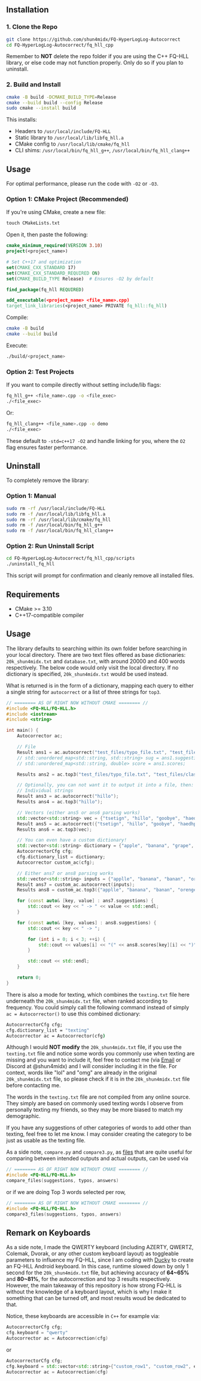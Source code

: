 ## Installation
### 1. Clone the Repo

```bash
git clone https://github.com/shun4midx/FQ-HyperLogLog-Autocorrect
cd FQ-HyperLogLog-Autocorrect/fq_hll_cpp
```

Remember to **NOT** delete the repo folder if you are using the C++ FQ-HLL library, or else code may not function properly. Only do so if you plan to uninstall.

### 2. Build and Install

```bash
cmake -B build -DCMAKE_BUILD_TYPE=Release
cmake --build build --config Release
sudo cmake --install build
```

This installs:

* Headers to `/usr/local/include/FQ-HLL`
* Static library to `/usr/local/lib/libfq_hll.a`
* CMake config to `/usr/local/lib/cmake/fq_hll`
* CLI shims: `/usr/local/bin/fq_hll_g++`, `/usr/local/bin/fq_hll_clang++`

## Usage

For optimal performance, please run the code with `-O2` or `-O3`.

### Option 1: CMake Project (Recommended)

If you're using CMake, create a new file:
```cmd
touch CMakeLists.txt
```

Open it, then paste the following:

```cmake
cmake_minimum_required(VERSION 3.10)
project(<project_name>)

# Set C++17 and optimization
set(CMAKE_CXX_STANDARD 17)
set(CMAKE_CXX_STANDARD_REQUIRED ON)
set(CMAKE_BUILD_TYPE Release)  # Ensures -O2 by default

find_package(fq_hll REQUIRED)

add_executable(<project_name> <file_name>.cpp)
target_link_libraries(<project_name> PRIVATE fq_hll::fq_hll)
```

Compile:

```bash
cmake -B build
cmake --build build
```

Execute:
```bash
./build/<project_name>
```

### Option 2: Test Projects

If you want to compile directly without setting include/lib flags:

```bash
fq_hll_g++ <file_name>.cpp -o <file_exec>
./<file_exec>
```

Or:

```bash
fq_hll_clang++ <file_name>.cpp -o demo
./<file_exec>
```

These default to `-std=c++17 -O2` and handle linking for you, where the `O2` flag ensures faster performance.


## Uninstall

To completely remove the library:

### Option 1: Manual

```bash
sudo rm -rf /usr/local/include/FQ-HLL
sudo rm -f /usr/local/lib/libfq_hll.a
sudo rm -rf /usr/local/lib/cmake/fq_hll
sudo rm -f /usr/local/bin/fq_hll_g++
sudo rm -f /usr/local/bin/fq_hll_clang++
```

### Option 2: Run Uninstall Script

```bash
cd FQ-HyperLogLog-Autocorrect/fq_hll_cpp/scripts
./uninstall_fq_hll
```

This script will prompt for confirmation and cleanly remove all installed files.

## Requirements
* CMake >= 3.10
* C++17-compatible compiler

## Usage
The library defaults to searching within its own folder before searching in your local directory. There are two text files offered as base dictionaries: `20k_shun4midx.txt` and `database.txt`, with around 20000 and 400 words respectively. The below code would only visit the local directory. If no dictionary is specified, `20k_shun4midx.txt` would be used instead.

What is returned is in the form of a dictionary, mapping each query to either a single string for `autocorrect` or a list of three strings for `top3`. 

```cpp
// ======== AS OF RIGHT NOW WITHOUT CMAKE ======== //
#include <FQ-HLL/FQ-HLL.h>
#include <iostream>
#include <string>

int main() {
    Autocorrector ac;

    // File
    Result ans1 = ac.autocorrect("test_files/typo_file.txt", "test_files/class_suggestions.txt");
    // std::unordered_map<std::string, std::string> sug = ans1.suggestions;
    // std::unordered_map<std::string, double> score = ans1.scores;

    Results ans2 = ac.top3("test_files/typo_file.txt", "test_files/class3_suggestions.txt");

    // Optionally, you can not want it to output it into a file, then:
    // Individual strings
    Result ans3 = ac.autocorrect("hillo");
    Results ans4 = ac.top3("hillo");

    // Vectors (either ans5 or ans6 parsing works)
    std::vector<std::string> vec = {"tsetign", "hillo", "goobye", "haedhpoesn"};
    Result ans5 = ac.autocorrect({"tsetign", "hillo", "goobye", "haedhpoesn"});
    Results ans6 = ac.top3(vec);

    // You can even have a custom dictionary!
    std::vector<std::string> dictionary = {"apple", "banana", "grape", "orange"};
    AutocorrectorCfg cfg;
    cfg.dictionary_list = dictionary;
    Autocorrector custom_ac(cfg);

    // Either ans7 or ans8 parsing works
    std::vector<std::string> inputs = {"applle", "banana", "banan", "orenge", "grap", "pineapple"};
    Result ans7 = custom_ac.autocorrect(inputs);
    Results ans8 = custom_ac.top3({"applle", "banana", "banan", "orenge", "grap", "pineapple"});

    for (const auto& [key, value] : ans7.suggestions) {
        std::cout << key << " -> " << value << std::endl;
    }

    for (const auto& [key, values] : ans8.suggestions) {
        std::cout << key << " -> ";

        for (int i = 0; i < 3; ++i) {
            std::cout << values[i] << "(" << ans8.scores[key][i] << ")" << " ";
        }

        std::cout << std::endl;
    }

    return 0;
}
```

There is also a mode for texting, which combines the `texting.txt` file here underneath the `20k_shun4midx.txt` file, when ranked according to frequency. You could simply call the following command instead of simply `ac = Autocorrector()` to use this combined dictionary:

```cmd
AutocorrectorCfg cfg;
cfg.dictionary_list = "texting"
Autocorrector ac = Autocorrector(cfg)
```

Although I would **NOT modify** the `20k_shun4midx.txt` file, if you use the `texting.txt` file and notice some words you commonly use when texting are missing and you want to include it, feel free to contact me (via [Email](mailto:shun4midx@gmail.com) or Discord at @shun4midx) and I will consider including it in the file. For context, words like "lol" and "omg" are already in the original `20k_shun4midx.txt` file, so please check if it is in the `20k_shun4midx.txt` file before contacting me.

The words in the `texting.txt` file are not compiled from any online source. They simply are based on commonly used texting words I observe from personally texting my friends, so they may be more biased to match my demographic. 

If you have any suggestions of other categories of words to add other than texting, feel free to let me know. I may consider creating the category to be just as usable as the texting file.

As a side note, `compare.py` and `compare3.py`, as [files](https://github.com/shun4midx/FQ-HyperLogLog-Autocorrect/tree/main/fq_hll_cpp/src/fq_hll) that are quite useful for comparing between intended outputs and actual outputs, can be used via 

```cpp
// ======== AS OF RIGHT NOW WITHOUT CMAKE ======== //
#include <FQ-HLL/FQ-HLL.h>
compare_files(suggestions, typos, answers)
```

or if we are doing Top 3 words selected per row,

```cpp
// ======== AS OF RIGHT NOW WITHOUT CMAKE ======== //
#include <FQ-HLL/FQ-HLL.h>
compare3_files(suggestions, typos, answers)
```

## Remark on Keyboards
As a side note, I made the QWERTY keyboard (including AZERTY, QWERTZ, Colemak, Dvorak, or any other custom keyboard layout) as toggleable parameters to influence my FQ-HLL, since I am coding with [Ducky](https://github.com/ducky4life) to create an FQ-HLL Android keyboard. In this case, runtime slowed down by only 1 second for the `20k_shun4midx.txt` file, but achieving accuracy of **64~65%** and **80~81%**, for the autocorrection and top 3 results respectively. However, the main takeaway of this repository is how strong FQ-HLL is without the knowledge of a keyboard layout, which is why I make it something that can be turned off, and most results woud be dedicated to that.

Notice, these keyboards are accessible in `C++` for example via:

```cpp
AutocorrectorCfg cfg;
cfg.keyboard = "qwerty"
Autocorrector ac = Autocorrection(cfg)
```

or

```cpp
AutocorrectorCfg cfg;
cfg.keyboard = std::vector<std::string>{"custom_row1", "custom_row2", etc};
Autocorrector ac = Autocorrection(cfg)
```